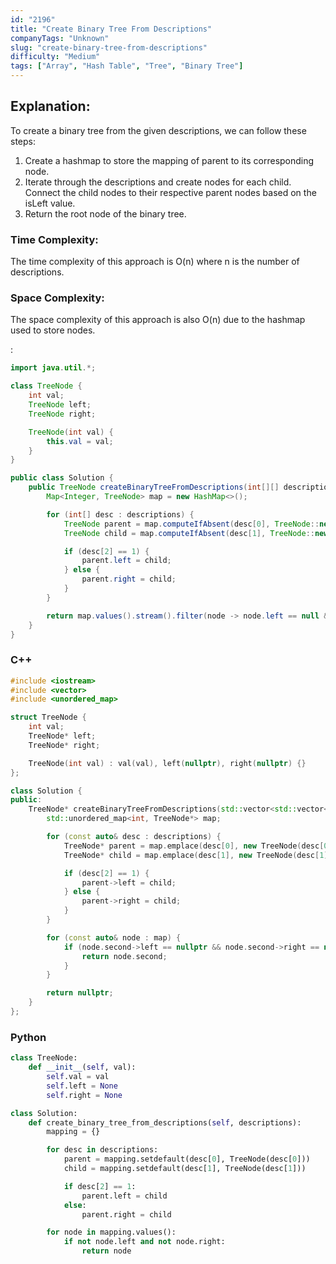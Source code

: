 ```yaml
---
id: "2196"
title: "Create Binary Tree From Descriptions"
companyTags: "Unknown"
slug: "create-binary-tree-from-descriptions"
difficulty: "Medium"
tags: ["Array", "Hash Table", "Tree", "Binary Tree"]
---
```


## Explanation:
To create a binary tree from the given descriptions, we can follow these steps:
1. Create a hashmap to store the mapping of parent to its corresponding node.
2. Iterate through the descriptions and create nodes for each child. Connect the child nodes to their respective parent nodes based on the isLeft value.
3. Return the root node of the binary tree.

### Time Complexity:
The time complexity of this approach is O(n) where n is the number of descriptions.

### Space Complexity:
The space complexity of this approach is also O(n) due to the hashmap used to store nodes.

:

```java
import java.util.*;

class TreeNode {
    int val;
    TreeNode left;
    TreeNode right;

    TreeNode(int val) {
        this.val = val;
    }
}

public class Solution {
    public TreeNode createBinaryTreeFromDescriptions(int[][] descriptions) {
        Map<Integer, TreeNode> map = new HashMap<>();

        for (int[] desc : descriptions) {
            TreeNode parent = map.computeIfAbsent(desc[0], TreeNode::new);
            TreeNode child = map.computeIfAbsent(desc[1], TreeNode::new);

            if (desc[2] == 1) {
                parent.left = child;
            } else {
                parent.right = child;
            }
        }

        return map.values().stream().filter(node -> node.left == null && node.right == null).findFirst().orElse(null);
    }
}
```

### C++
```cpp
#include <iostream>
#include <vector>
#include <unordered_map>

struct TreeNode {
    int val;
    TreeNode* left;
    TreeNode* right;

    TreeNode(int val) : val(val), left(nullptr), right(nullptr) {}
};

class Solution {
public:
    TreeNode* createBinaryTreeFromDescriptions(std::vector<std::vector<int>>& descriptions) {
        std::unordered_map<int, TreeNode*> map;

        for (const auto& desc : descriptions) {
            TreeNode* parent = map.emplace(desc[0], new TreeNode(desc[0])).first->second;
            TreeNode* child = map.emplace(desc[1], new TreeNode(desc[1])).first->second;

            if (desc[2] == 1) {
                parent->left = child;
            } else {
                parent->right = child;
            }
        }

        for (const auto& node : map) {
            if (node.second->left == nullptr && node.second->right == nullptr) {
                return node.second;
            }
        }

        return nullptr;
    }
};
```

### Python
```python
class TreeNode:
    def __init__(self, val):
        self.val = val
        self.left = None
        self.right = None

class Solution:
    def create_binary_tree_from_descriptions(self, descriptions):
        mapping = {}

        for desc in descriptions:
            parent = mapping.setdefault(desc[0], TreeNode(desc[0]))
            child = mapping.setdefault(desc[1], TreeNode(desc[1]))

            if desc[2] == 1:
                parent.left = child
            else:
                parent.right = child

        for node in mapping.values():
            if not node.left and not node.right:
                return node
```